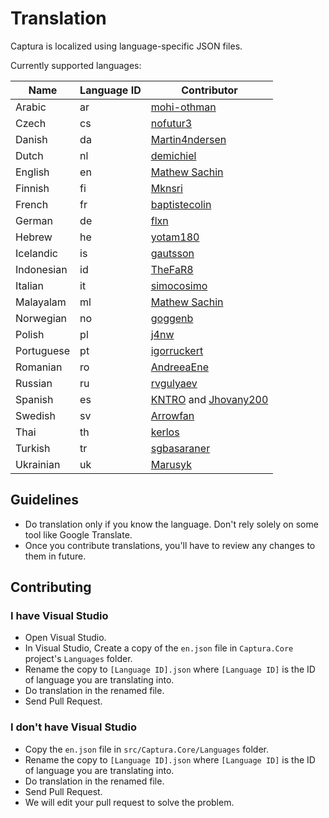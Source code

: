 # Translation

Captura is localized using language-specific JSON files.

Currently supported languages:

Name       | Language ID | Contributor
-----------|-------------|-------------------------------------------------
Arabic     | ar          | [mohi-othman](https://github.com/mohi-othman)
Czech      | cs          | [nofutur3](https://github.com/nofutur3)
Danish     | da          | [Martin4ndersen](https://github.com/Martin4ndersen)
Dutch      | nl          | [demichiel](https://github.com/demichiel)
English    | en          | [Mathew Sachin](https://github.com/MathewSachin)
Finnish    | fi          | [Mknsri](https://github.com/Mknsri)
French     | fr          | [baptistecolin](https://github.com/baptistecolin)
German     | de          | [flxn](https://github.com/flxn)
Hebrew     | he          | [yotam180](https://github.com/yotam180)
Icelandic  | is          | [gautsson](https://github.com/gautsson)
Indonesian | id          | [TheFaR8](https://github.com/TheFaR8)
Italian    | it          | [simocosimo](https://github.com/simocosimo)
Malayalam  | ml          | [Mathew Sachin](https://github.com/MathewSachin)
Norwegian  | no          | [goggenb](https://github.com/goggenb)
Polish     | pl          | [j4nw](https://github.com/j4nw)
Portuguese | pt          | [igorruckert](https://github.com/igorruckert)
Romanian   | ro          | [AndreeaEne](https://github.com/AndreeaEne)
Russian    | ru          | [rvgulyaev](https://github.com/rvgulyaev)
Spanish    | es          | [KNTRO](https://github.com/KNTRO) and [Jhovany200](https://github.com/Jhovany200)
Swedish    | sv          | [Arrowfan](https://github.com/Arrowfan)
Thai       | th          | [kerlos](https://github.com/kerlos)
Turkish    | tr          | [sgbasaraner](https://github.com/sgbasaraner)
Ukrainian  | uk          | [Marusyk](https://github.com/Marusyk)

## Guidelines

- Do translation only if you know the language. Don't rely solely on some tool like Google Translate.
- Once you contribute translations, you'll have to review any changes to them in future.

## Contributing

### I have Visual Studio

- Open Visual Studio.
- In Visual Studio, Create a copy of the `en.json` file in `Captura.Core` project's `Languages` folder.
- Rename the copy to `[Language ID].json` where `[Language ID]` is the ID of language you are translating into.
- Do translation in the renamed file.
- Send Pull Request.

### I don't have Visual Studio

- Copy the `en.json` file in `src/Captura.Core/Languages` folder.
- Rename the copy to `[Language ID].json` where `[Language ID]` is the ID of language you are translating into.
- Do translation in the renamed file.
- Send Pull Request.
- We will edit your pull request to solve the problem.